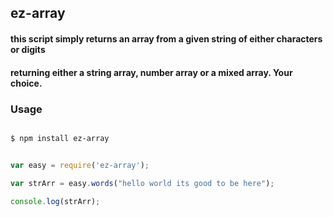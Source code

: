 ## ez-array
#### this script simply returns an array from a given string of either characters or digits
#### returning either a string array, number array or a mixed array. Your choice.

### Usage 
```bash

$ npm install ez-array
```



```js

var easy = require('ez-array');

var strArr = easy.words("hello world its good to be here");

console.log(strArr);

```